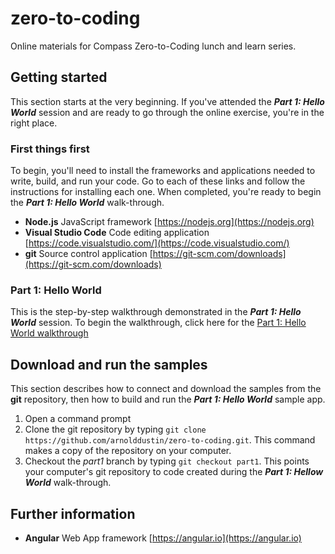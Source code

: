 # zero-to-coding
Online materials for Compass Zero-to-Coding lunch and learn series.

## Getting started
This section starts at the very beginning. If you've attended the ***Part 1: Hello World*** session and are ready to go through the online exercise, you're in the right place.

### First things first
To begin, you'll need to install the frameworks and applications needed to write, build, and run your code.  Go to each of these links and follow the instructions for installing each one.  When completed, you're ready to begin the ***Part 1: Hello World*** walk-through.

* **Node.js** JavaScript framework [https://nodejs.org](https://nodejs.org)
* **Visual Studio Code** Code editing application [https://code.visualstudio.com/](https://code.visualstudio.com/)
* **git** Source control application [https://git-scm.com/downloads](https://git-scm.com/downloads)

### Part 1: Hello World
This is the step-by-step walkthrough demonstrated in the ***Part 1: Hello World*** session.
To begin the walkthrough, click here for the [Part 1: Hello World walkthrough](../blob/part1/README.md)

## Download and run the samples
This section describes how to connect and download the samples from the **git** repository, then how to build and run the ***Part 1: Hello World*** sample app.

1. Open a command prompt
2. Clone the git repository by typing `git clone https://github.com/arnolddustin/zero-to-coding.git`.  This command makes a copy of the repository on your computer. 
3. Checkout the *part1* branch by typing `git checkout part1`. This points your computer's git repository to code created during the ***Part 1: Hellow World*** walk-through.

## Further information
* **Angular** Web App framework [https://angular.io](https://angular.io)
